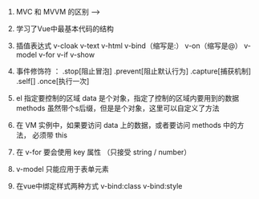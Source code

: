 1. MVC 和 MVVM 的区别 -->
2. 学习了Vue中最基本代码的结构
3. 插值表达式   v-cloak   v-text   v-html   v-bind（缩写是:）   v-on（缩写是@）   v-model   v-for   v-if     v-show
4. 事件修饰符  ：  .stop[阻止冒泡]   .prevent[阻止默认行为]   .capture[捕获机制]   .self[]     .once[执行一次]

5. el  指定要控制的区域    data 是个对象，指定了控制的区域内要用到的数据    methods 虽然带个s后缀，但是是个对象，这里可以自定义了方法
6. 在 VM 实例中，如果要访问 data 上的数据，或者要访问 methods 中的方法， 必须带 this
7. 在 v-for 要会使用 key 属性 （只接受 string / number）
8. v-model 只能应用于表单元素
9. 在vue中绑定样式两种方式  v-bind:class   v-bind:style